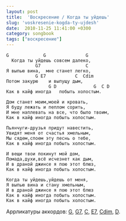 ```yaml
---
layout: post
title:  'Воскресение / Когда ты уйдешь'
slug: 'voskresenie-kogda-ty-ujdesh'
date:  2010-11-25 11:41:00 +0300
category: songbook
tags: ["воскресение"]
---
```


    G             G               G
      Когда ты уйдешь совсем далеко,
               G7                 C
    Я выпью вина,  мне станет легко,
               G E7           C  Cdim
    Потом закурю    и выпущу дым,
                    G D              G  C D
    Как в кайф иногда   побыть холостым.

    Дом станет моим,моей и кровать,
    Я буду лежать и пеплом сорить,
    И мне наплевать на все, что было твоим,
    Как в кайф иногда побыть холостым.

    Пьянчуги-друзья придут навестить,
    Увидят меня от счастья хмельным,
    Мы сядем,споем эту песнь о тебе,
    Как в кайф иногда побыть холостым.

    И вещи твои покинут мой дом,
    Помада,духи,всё исчезнет как дым,
    И в драной джинсе я пою этот блюз,
    Как в кайф иногда побыть холостым.

    Когда ты уйдешь,уйдешь от меня,
    Я выпью вина и стану хмельным,
    И в драной джинсе я пою этот блюз
    Как в кайф иногда побыть холостым.
    Как в кайф иногда побыть холостым.

Аррликатуры аккордов: [G](http://guitar-chords-chart.net/#G), [G7](http://guitar-chords-chart.net/#G7), [C](http://guitar-chords-chart.net/#C), [E7](http://guitar-chords-chart.net/#E7), [Cdim](http://guitar-chords-chart.net/#Cdim), [D](http://guitar-chords-chart.net/#D).


